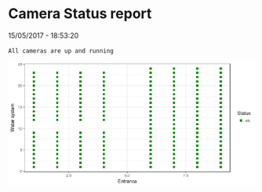 Camera Status report
================
15/05/2017 - 18:53:20

    All cameras are up and running

![](camreport_files/figure-markdown_github/unnamed-chunk-2-1.png)
